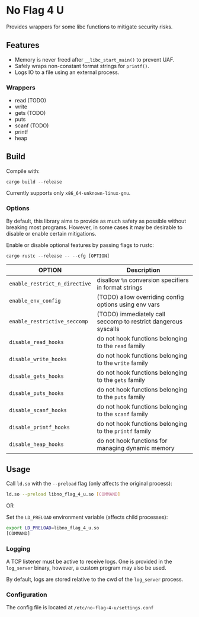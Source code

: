 # No Flag 4 U

Provides wrappers for some libc functions to mitigate security risks.

## Features

- Memory is never freed after `__libc_start_main()` to prevent UAF.
- Safely wraps non-constant format strings for `printf()`.
- Logs IO to a file using an external process.

### Wrappers

- read (TODO)
- write
- gets (TODO)
- puts
- scanf (TODO)
- printf
- heap

## Build

Compile with:

```
cargo build --release
```

Currently supports only `x86_64-unknown-linux-gnu`.

### Options

By default, this library aims to provide as much safety as possible without breaking most programs.
However, in some cases it may be desirable to disable or enable certain mitigations.

Enable or disable optional features by passing flags to rustc:

```
cargo rustc --release -- --cfg [OPTION]
```
| OPTION                         | Description                                                     |
|--------------------------------|-----------------------------------------------------------------|
| `enable_restrict_n_directive`  | disallow `%n` conversion specifiers in format strings           |
| `enable_env_config`            | (TODO) allow overriding config options using env vars           |
| `enable_restrictive_seccomp`   | (TODO) immediately call seccomp to restrict dangerous syscalls  |
| `disable_read_hooks`           | do not hook functions belonging to the `read` family            |
| `disable_write_hooks`          | do not hook functions belonging to the `write` family           |
| `disable_gets_hooks`           | do not hook functions belonging to the `gets` family            |
| `disable_puts_hooks`           | do not hook functions belonging to the `puts` family            |
| `disable_scanf_hooks`          | do not hook functions belonging to the `scanf` family           |
| `disable_printf_hooks`         | do not hook functions belonging to the `printf` family          |
| `disable_heap_hooks`           | do not hook functions for managing dynamic memory               |

## Usage

Call `ld.so` with the `--preload` flag (only affects the original process):

```bash
ld.so --preload libno_flag_4_u.so [COMMAND]
```

OR

Set the `LD_PRELOAD` environment variable (affects child processes):

```bash
export LD_PRELOAD=libno_flag_4_u.so
[COMMAND]
```

### Logging

A TCP listener must be active to receive logs.
One is provided in the `log_server` binary, however, a custom program may also be used.

By default, logs are stored relative to the cwd of the `log_server` process.

### Configuration

The config file is located at `/etc/no-flag-4-u/settings.conf`
